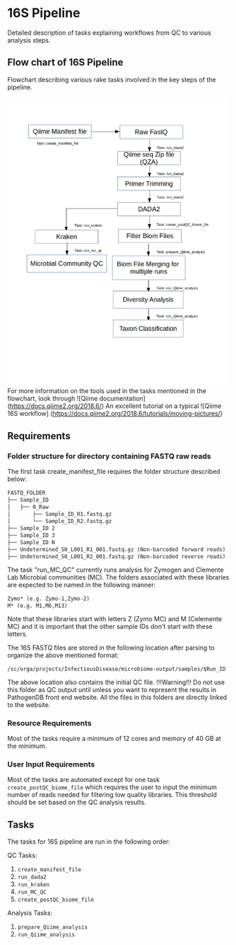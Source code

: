 # 16S Pipeline 

Detailed description of tasks explaining workflows from QC to various analysis steps. 

## Flow chart of 16S Pipeline 

Flowchart describing various rake tasks involved in the key steps of the pipeline.

![16s_rake_pipeline.png](https://github.com/ajaybabu27/microbiome_pdb_pipeline/blob/master/docs/16s_rake_pipeline.jpg)
For more information on the tools used in the tasks mentioned in the flowchart, look through ![Qiime documentation] (https://docs.qiime2.org/2018.6/)
An excellent tutorial on a typical ![Qiime 16S workflow] (https://docs.qiime2.org/2018.6/tutorials/moving-pictures/)


## Requirements 

### Folder structure for directory containing FASTQ raw reads 

The first task create_manifest_file requires the folder structure described below:
```
FASTQ_FOLDER
├── Sample_ID
│   ├── 0_Raw 
│       ├── Sample_ID_R1.fastq.gz 
│       └── Sample_ID_R2.fastq.gz 
├── Sample_ID 2
├── Sample_ID 3
├── Sample_ID N
├── Undetermined_S0_L001_R1_001.fastq.gz (Non-barcoded forward reads) 
├── Undetermined_S0_L001_R2_001.fastq.gz (Non-barcoded reverse reads) 
```
The task "run_MC_QC" currently runs analysis for Zymogen and Clemente Lab Microbial communities (MC). The folders associated with these libraries are
expected to be named in the following manner:
```
Zymo* (e.g. Zymo-1,Zymo-2)
M* (e.g. M1,M6,M13)
```
Note that these libraries start with letters Z (Zymo MC) and M (Celemente MC) and it is important that the other sample IDs don't start with these letters. 

The 16S FASTQ files are stored in the following location after parsing to organize the above mentioned format:
```
/sc/orga/projects/InfectiousDisease/microbiome-output/samples/$Run_ID
```
The above location also contains the initial QC file. 
!!!Warning!!! Do not use this folder as QC output until unless you want to represent the results in PathogenDB front end website. All the files in this folders are directly linked to the website. 


### Resource Requirements

Most of the tasks require a minimum of 12 cores and memory of 40 GB at the minimum.


### User Input Requirements

Most of the tasks are automated except for one task `create_postQC_biome_file` which requires the user to input the minimum number of reads needed for filtering low quality libraries. This threshold should be set based on the QC analysis results. 

## Tasks

The tasks for 16S pipeline are run in the following order:

QC Tasks: 
1. `create_manifest_file` 
2. `run_dada2` 
3. `run_kraken` 
4. `run_MC_QC` 
5. `create_postQC_biome_file` 

Analysis Tasks: 
1. `prepare_Qiime_analysis` 
2. `run_Qiime_analysis` 





   
